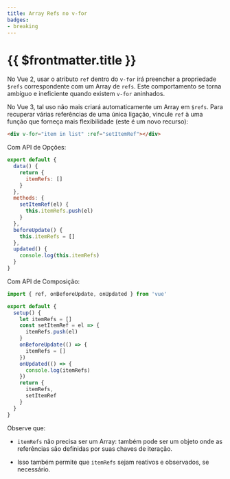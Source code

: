 ```yaml
---
title: Array Refs no v-for
badges:
- breaking
---
```


# {{ $frontmatter.title }} <MigrationBadges :badges="$frontmatter.badges" />

No Vue 2, usar o atributo `ref` dentro do `v-for` irá preencher a propriedade `$refs` correspondente com um Array de `refs`. Este comportamento se torna ambíguo e ineficiente quando existem `v-for` aninhados.

No Vue 3, tal uso não mais criará automaticamente um Array em `$refs`. Para recuperar várias referências de uma única ligação, vincule `ref` à uma função que forneça mais flexibilidade (este é um novo recurso):

```html
<div v-for="item in list" :ref="setItemRef"></div>
```

Com API de Opções:

```js
export default {
  data() {
    return {
      itemRefs: []
    }
  },
  methods: {
    setItemRef(el) {
      this.itemRefs.push(el)
    }
  },
  beforeUpdate() {
    this.itemRefs = []
  },
  updated() {
    console.log(this.itemRefs)
  }
}
```

Com API de Composição:

```js
import { ref, onBeforeUpdate, onUpdated } from 'vue'

export default {
  setup() {
    let itemRefs = []
    const setItemRef = el => {
      itemRefs.push(el)
    }
    onBeforeUpdate(() => {
      itemRefs = []
    })
    onUpdated(() => {
      console.log(itemRefs)
    })
    return {
      itemRefs,
      setItemRef
    }
  }
}
```

Observe que:

- `itemRefs` não precisa ser um Array: também pode ser um objeto onde as referências são definidas por suas chaves de iteração.

- Isso também permite que `itemRefs` sejam reativos e observados, se necessário.
